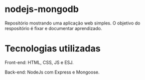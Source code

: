 # nodejs-mongodb
Repositório mostrando uma aplicação web simples. O objetivo do respositório é fixar e documentar aprendizado.

# Tecnologias utilizadas
Front-end: HTML, CSS, JS e ESJ.

Back-end: NodeJs com Express e Mongoose.